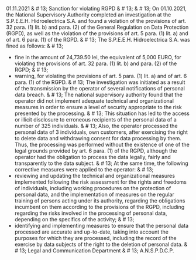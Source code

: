 01.11.2021 & # 13;
Sanction for violating RGPD & # 13;
& # 13;
On 01.10.2021, the National Supervisory Authority completed an investigation at the S.P.E.E.H. Hidroelectrica S.A. and found a violation of the provisions of art. 32 para. (1) lit. b) and para. (2) of the General Regulation on Data Protection (RGPD), as well as the violation of the provisions of art. 5 para. (1) lit. a) and of art. 6 para. (1) of the RGPD. & # 13;
The S.P.E.E.H. Hidroelectrica S.A. was fined as follows: & # 13;
- fine in the amount of 24,739.50 lei, the equivalent of 5,000 EURO, for violating the provisions of art. 32 para. (1) lit. b) and para. (2) of the RGPD; & # 13;
- warning, for violating the provisions of art. 5 para. (1) lit. a) and of art. 6 para. (1) of the RGPD. & # 13;
The investigation was initiated as a result of the transmission by the operator of several notifications of personal data breach. & # 13;
The national supervisory authority found that the operator did not implement adequate technical and organizational measures in order to ensure a level of security appropriate to the risk presented by the processing. & # 13;
This situation has led to the access or illicit disclosure to erroneous recipients of the personal data of a number of 325 individuals. & # 13;
Also, the operator processed the personal data of 3 individuals, own customers, after exercising the right to delete data and withdrawing consent for data processing by them. Thus, the processing was performed without the existence of one of the legal grounds provided by art. 6 para. (1) of the RGPD, although the operator had the obligation to process the data legally, fairly and transparently to the data subject. & # 13;
At the same time, the following corrective measures were applied to the operator: & # 13;
- reviewing and updating the technical and organizational measures implemented following the risk assessment for the rights and freedoms of individuals, including working procedures on the protection of personal data, and the implementation of measures on the regular training of persons acting under its authority, regarding the obligations incumbent on them according to the provisions of the RGPD, including regarding the risks involved in the processing of personal data, depending on the specifics of the activity; & # 13;
- identifying and implementing measures to ensure that the personal data processed are accurate and up-to-date, taking into account the purposes for which they are processed, including the record of the exercise by data subjects of the right to the deletion of personal data. & # 13;
Legal and Communication Department & # 13;
A.N.S.P.D.C.P.
